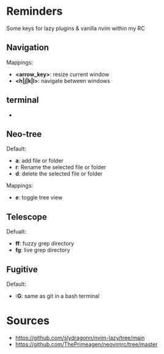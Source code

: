 # Reminders
Some keys for lazy plugins & vanilla nvim within my RC

## Navigation
Mappings:
- **<ctrl> <arrow_key>**: resize current window
- **<ctrl> <h|j|k|l>**: navigate between windows

## terminal
- 

## Neo-tree 

Default: 
- **a**: add file or folder 
- **r**: Rename the selected file or folder
- **d**: delete the selected file or folder

Mappings:
- **<leader> e**: toggle tree view

## Telescope

Defualt: 
- **<leader> ff**: fuzzy grep directory
- **<leader> fg**: live grep directory

## Fugitive 

Default:
- **:G**: same as git in a bash terminal



# Sources
- https://github.com/slydragonn/nvim-lazy/tree/main 
- https://github.com/ThePrimeagen/neovimrc/tree/master
